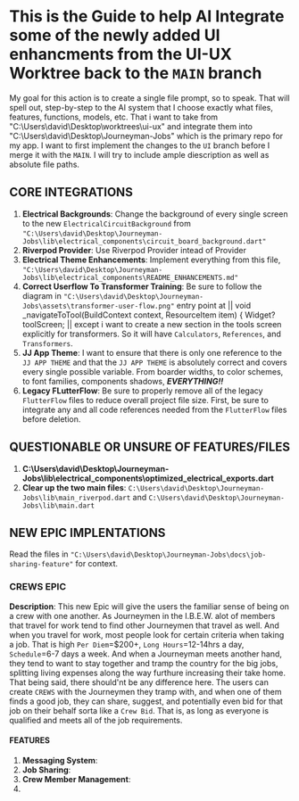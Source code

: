 # This is the Guide to help AI Integrate some of the newly added UI enhancments from the UI-UX Worktree back to the `MAIN` branch

My goal for this action is to create a single file prompt, so to speak. That will spell out, step-by-step to the AI system that I choose exactly what files, features, functions, models, etc. That i want to take from "C:\Users\david\Desktop\worktrees\ui-ux" and integrate them into "C:\Users\david\Desktop\Journeyman-Jobs" which is the primary repo for my app. I want to first implement the changes to the `UI` branch before I merge it with the `MAIN`. I will try to include ample diescription as well as absolute file paths.

## CORE INTEGRATIONS

1. **Electrical Backgrounds**: Change the background of every single screen to the new `ElectricalCircuitBackground` from `"C:\Users\david\Desktop\Journeyman-Jobs\lib\electrical_components\circuit_board_background.dart"`
2. **Riverpod Provider**: Use Riverpod Provider intead of Provider
3. **Electrical Theme Enhancements**: Implement everything from this file, `"C:\Users\david\Desktop\Journeyman-Jobs\lib\electrical_components\README_ENHANCEMENTS.md"`
4. **Correct Userflow To Transformer Training**: Be sure to follow the diagram in `"C:\Users\david\Desktop\Journeyman-Jobs\assets\transformer-user-flow.png"` entry point at || void _navigateToTool(BuildContext context, ResourceItem item) {
Widget? toolScreen; || except i want to create a new section in the tools screen explicitly for transformers. So it will have `Calculators`, `References`, and `Transformers`.
5. **JJ App Theme**: I want to ensure that there is only one reference to the `JJ APP THEME` and that the `JJ APP THEME` is absolutely correct and covers every single possible variable. From boarder widths, to color schemes, to font families, components shadows, ***EVERYTHING!!***
6. **Legacy FLutterFlow**: Be sure to properly remove all of the legacy `FlutterFlow` files to reduce overall project file size. First, be sure to integrate any and all code references needed from the `FlutterFlow` files before deletion.

## QUESTIONABLE OR UNSURE OF FEATURES/FILES

1. **C:\Users\david\Desktop\Journeyman-Jobs\lib\electrical_components\optimized_electrical_exports.dart**
2. **Clear up the two main files**: `C:\Users\david\Desktop\Journeyman-Jobs\lib\main_riverpod.dart` and `C:\Users\david\Desktop\Journeyman-Jobs\lib\main.dart`

## NEW EPIC IMPLENTATIONS

Read the files in `"C:\Users\david\Desktop\Journeyman-Jobs\docs\job-sharing-feature"` for context.

### CREWS EPIC

**Description**: This new Epic will give the users the familiar sense of being on a crew with one another. As Journeymen in the I.B.E.W. alot of members that travel for work tend to find other Journeymen that travel as well. And when you travel for work, most people look for certain criteria when taking a job. That is high `Per Diem`=$200+, `Long Hours`=12-14hrs a day, `Schedule`=6-7 days a week. And when a Journeyman meets another hand, they tend to want to stay together and tramp the country for the big jobs, splitting living expenses along the way furthure increasing their take home. That being said, there should'nt be any difference here. The users can create `CREWS` with the Journeymen they tramp with, and when one of them finds a good job, they can share, suggest, and potentially even bid for that job on their behalf sorta like a `Crew Bid`. That is, as long as everyone is qualified and meets all of the job requirements.

#### FEATURES

1. **Messaging System**:
2. **Job Sharing**:
3. **Crew Member Management**:
4. 